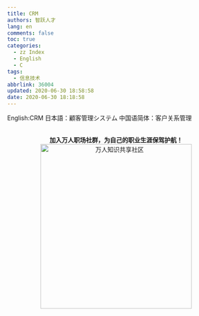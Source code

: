 ```yaml
---
title: CRM
authors: 智跃人才
lang: en
comments: false
toc: true
categories:
  - zz Index
  - English
  - C
tags:
  - 信息技术
abbrlink: 36004
updated: 2020-06-30 18:58:58
date: 2020-06-30 18:18:58
---
```


English:CRM
日本語：顧客管理システム
中国语简体：客户关系管理

   



<br>

<center>
<b>加入万人职场社群，为自己的职业生涯保驾护航！</b>

<br>

 <img src="/assets/img/dingding/dingding-group-life.jpg" width = "350" height = "380" alt="万人知识共享社区" align=center />

</center>

